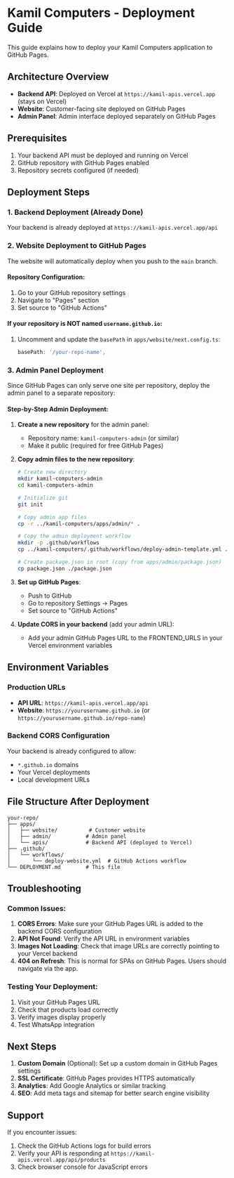 # Kamil Computers - Deployment Guide

This guide explains how to deploy your Kamil Computers application to GitHub Pages.

## Architecture Overview

- **Backend API**: Deployed on Vercel at `https://kamil-apis.vercel.app` (stays on Vercel)
- **Website**: Customer-facing site deployed on GitHub Pages
- **Admin Panel**: Admin interface deployed separately on GitHub Pages

## Prerequisites

1. Your backend API must be deployed and running on Vercel
2. GitHub repository with GitHub Pages enabled
3. Repository secrets configured (if needed)

## Deployment Steps

### 1. Backend Deployment (Already Done)
Your backend is already deployed at `https://kamil-apis.vercel.app/api`

### 2. Website Deployment to GitHub Pages

The website will automatically deploy when you push to the `main` branch.

#### Repository Configuration:
1. Go to your GitHub repository settings
2. Navigate to "Pages" section
3. Set source to "GitHub Actions"

#### If your repository is NOT named `username.github.io`:
1. Uncomment and update the `basePath` in `apps/website/next.config.ts`:
   ```typescript
   basePath: '/your-repo-name',
   ```

### 3. Admin Panel Deployment

Since GitHub Pages can only serve one site per repository, deploy the admin panel to a separate repository:

#### Step-by-Step Admin Deployment:

1. **Create a new repository** for the admin panel:
   - Repository name: `kamil-computers-admin` (or similar)
   - Make it public (required for free GitHub Pages)

2. **Copy admin files to the new repository**:
   ```bash
   # Create new directory
   mkdir kamil-computers-admin
   cd kamil-computers-admin
   
   # Initialize git
   git init
   
   # Copy admin app files
   cp -r ../kamil-computers/apps/admin/* .
   
   # Copy the admin deployment workflow
   mkdir -p .github/workflows
   cp ../kamil-computers/.github/workflows/deploy-admin-template.yml .github/workflows/deploy.yml
   
   # Create package.json in root (copy from apps/admin/package.json)
   cp package.json ./package.json
   ```

3. **Set up GitHub Pages**:
   - Push to GitHub
   - Go to repository Settings → Pages
   - Set source to "GitHub Actions"

4. **Update CORS in your backend** (add your admin URL):
   - Add your admin GitHub Pages URL to the FRONTEND_URLS in your Vercel environment variables

## Environment Variables

### Production URLs
- **API URL**: `https://kamil-apis.vercel.app/api`
- **Website**: `https://yourusername.github.io` (or `https://yourusername.github.io/repo-name`)

### Backend CORS Configuration
Your backend is already configured to allow:
- `*.github.io` domains
- Your Vercel deployments
- Local development URLs

## File Structure After Deployment

```
your-repo/
├── apps/
│   ├── website/          # Customer website
│   ├── admin/           # Admin panel
│   └── apis/            # Backend API (deployed to Vercel)
├── .github/
│   └── workflows/
│       └── deploy-website.yml  # GitHub Actions workflow
└── DEPLOYMENT.md        # This file
```

## Troubleshooting

### Common Issues:

1. **CORS Errors**: Make sure your GitHub Pages URL is added to the backend CORS configuration
2. **API Not Found**: Verify the API URL in environment variables
3. **Images Not Loading**: Check that image URLs are correctly pointing to your Vercel backend
4. **404 on Refresh**: This is normal for SPAs on GitHub Pages. Users should navigate via the app.

### Testing Your Deployment:

1. Visit your GitHub Pages URL
2. Check that products load correctly
3. Verify images display properly
4. Test WhatsApp integration

## Next Steps

1. **Custom Domain** (Optional): Set up a custom domain in GitHub Pages settings
2. **SSL Certificate**: GitHub Pages provides HTTPS automatically
3. **Analytics**: Add Google Analytics or similar tracking
4. **SEO**: Add meta tags and sitemap for better search engine visibility

## Support

If you encounter issues:
1. Check the GitHub Actions logs for build errors
2. Verify your API is responding at `https://kamil-apis.vercel.app/api/products`
3. Check browser console for JavaScript errors